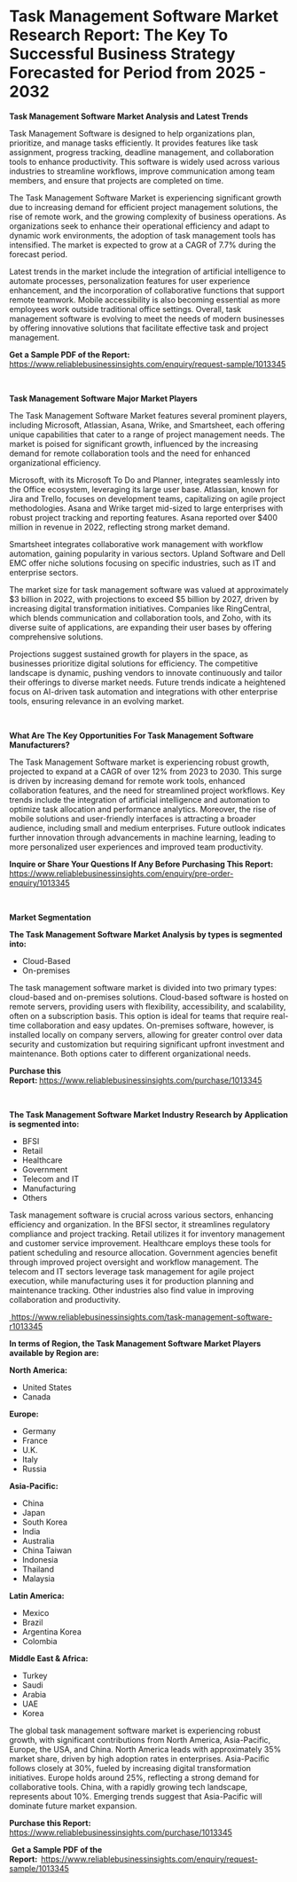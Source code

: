 <p><h1>Task Management Software Market Research Report: The Key To Successful Business Strategy Forecasted for Period from 2025 - 2032</h1></p><p><strong>Task Management Software Market Analysis and Latest Trends</strong></p>
<p><p>Task Management Software is designed to help organizations plan, prioritize, and manage tasks efficiently. It provides features like task assignment, progress tracking, deadline management, and collaboration tools to enhance productivity. This software is widely used across various industries to streamline workflows, improve communication among team members, and ensure that projects are completed on time.</p><p>The Task Management Software Market is experiencing significant growth due to increasing demand for efficient project management solutions, the rise of remote work, and the growing complexity of business operations. As organizations seek to enhance their operational efficiency and adapt to dynamic work environments, the adoption of task management tools has intensified. The market is expected to grow at a CAGR of 7.7% during the forecast period.</p><p>Latest trends in the market include the integration of artificial intelligence to automate processes, personalization features for user experience enhancement, and the incorporation of collaborative functions that support remote teamwork. Mobile accessibility is also becoming essential as more employees work outside traditional office settings. Overall, task management software is evolving to meet the needs of modern businesses by offering innovative solutions that facilitate effective task and project management.</p></p>
<p><strong>Get a Sample PDF of the Report:&nbsp;</strong> <a href="https://www.reliablebusinessinsights.com/enquiry/request-sample/1013345?utm_campaign=1091&utm_medium=2&utm_source=Github&utm_content=ia&utm_term=17042025&utm_id=task-management-software">https://www.reliablebusinessinsights.com/enquiry/request-sample/1013345</a></p>
<p>&nbsp;</p>
<p><strong>Task Management Software Major Market Players</strong></p>
<p><p>The Task Management Software Market features several prominent players, including Microsoft, Atlassian, Asana, Wrike, and Smartsheet, each offering unique capabilities that cater to a range of project management needs. The market is poised for significant growth, influenced by the increasing demand for remote collaboration tools and the need for enhanced organizational efficiency.</p><p>Microsoft, with its Microsoft To Do and Planner, integrates seamlessly into the Office ecosystem, leveraging its large user base. Atlassian, known for Jira and Trello, focuses on development teams, capitalizing on agile project methodologies. Asana and Wrike target mid-sized to large enterprises with robust project tracking and reporting features. Asana reported over $400 million in revenue in 2022, reflecting strong market demand.</p><p>Smartsheet integrates collaborative work management with workflow automation, gaining popularity in various sectors. Upland Software and Dell EMC offer niche solutions focusing on specific industries, such as IT and enterprise sectors.</p><p>The market size for task management software was valued at approximately $3 billion in 2022, with projections to exceed $5 billion by 2027, driven by increasing digital transformation initiatives. Companies like RingCentral, which blends communication and collaboration tools, and Zoho, with its diverse suite of applications, are expanding their user bases by offering comprehensive solutions.</p><p>Projections suggest sustained growth for players in the space, as businesses prioritize digital solutions for efficiency. The competitive landscape is dynamic, pushing vendors to innovate continuously and tailor their offerings to diverse market needs. Future trends indicate a heightened focus on AI-driven task automation and integrations with other enterprise tools, ensuring relevance in an evolving market.</p></p>
<p>&nbsp;</p>
<p><strong>What Are The Key Opportunities For Task Management Software Manufacturers?</strong></p>
<p><p>The Task Management Software market is experiencing robust growth, projected to expand at a CAGR of over 12% from 2023 to 2030. This surge is driven by increasing demand for remote work tools, enhanced collaboration features, and the need for streamlined project workflows. Key trends include the integration of artificial intelligence and automation to optimize task allocation and performance analytics. Moreover, the rise of mobile solutions and user-friendly interfaces is attracting a broader audience, including small and medium enterprises. Future outlook indicates further innovation through advancements in machine learning, leading to more personalized user experiences and improved team productivity.</p></p>
<p><strong>Inquire or Share Your Questions If Any Before Purchasing This Report:</strong> <a href="https://www.reliablebusinessinsights.com/enquiry/pre-order-enquiry/1013345?utm_campaign=1091&utm_medium=2&utm_source=Github&utm_content=ia&utm_term=17042025&utm_id=task-management-software">https://www.reliablebusinessinsights.com/enquiry/pre-order-enquiry/1013345</a></p>
<p>&nbsp;</p>
<p><strong>Market Segmentation</strong></p>
<p><strong>The Task Management Software Market Analysis by types is segmented into:</strong></p>
<p><ul><li>Cloud-Based</li><li>On-premises</li></ul></p>
<p><p>The task management software market is divided into two primary types: cloud-based and on-premises solutions. Cloud-based software is hosted on remote servers, providing users with flexibility, accessibility, and scalability, often on a subscription basis. This option is ideal for teams that require real-time collaboration and easy updates. On-premises software, however, is installed locally on company servers, allowing for greater control over data security and customization but requiring significant upfront investment and maintenance. Both options cater to different organizational needs.</p></p>
<p><strong>Purchase this Report:&nbsp;</strong><a href="https://www.reliablebusinessinsights.com/purchase/1013345?utm_campaign=1091&utm_medium=2&utm_source=Github&utm_content=ia&utm_term=17042025&utm_id=task-management-software">https://www.reliablebusinessinsights.com/purchase/1013345</a></p>
<p>&nbsp;</p>
<p><strong>The Task Management Software Market Industry Research by Application is segmented into:</strong></p>
<p><ul><li>BFSI</li><li>Retail</li><li>Healthcare</li><li>Government</li><li>Telecom and IT</li><li>Manufacturing</li><li>Others</li></ul></p>
<p><p>Task management software is crucial across various sectors, enhancing efficiency and organization. In the BFSI sector, it streamlines regulatory compliance and project tracking. Retail utilizes it for inventory management and customer service improvement. Healthcare employs these tools for patient scheduling and resource allocation. Government agencies benefit through improved project oversight and workflow management. The telecom and IT sectors leverage task management for agile project execution, while manufacturing uses it for production planning and maintenance tracking. Other industries also find value in improving collaboration and productivity.</p></p>
<p><a href="https://www.reliablebusinessinsights.com/task-management-software-r1013345?utm_campaign=1091&utm_medium=2&utm_source=Github&utm_content=ia&utm_term=17042025&utm_id=task-management-software">&nbsp;https://www.reliablebusinessinsights.com/task-management-software-r1013345</a></p>
<p><strong>In terms of Region, the Task Management Software Market Players available by Region are:</strong></p>
<p>
    <p> <strong> North America: </strong>
        <ul>
            <li>United States</li>
            <li>Canada</li>
        </ul>
        </p> 
    <p> <strong> Europe: </strong>
        <ul>
            <li>Germany</li>
            <li>France</li>
            <li>U.K.</li>
            <li>Italy</li>
            <li>Russia</li>
        </ul>
        </p> 
    <p> <strong> Asia-Pacific: </strong>
        <ul>
            <li>China</li>
            <li>Japan</li>
            <li>South Korea</li>
            <li>India</li>
            <li>Australia</li>
            <li>China Taiwan</li>
            <li>Indonesia</li>
            <li>Thailand</li>
            <li>Malaysia</li>
        </ul>
        </p> 
    <p> <strong> Latin America: </strong>
        <ul>
            <li>Mexico</li>
            <li>Brazil</li>
            <li>Argentina Korea</li>
            <li>Colombia</li>
        </ul>
        </p> 
    <p> <strong> Middle East & Africa: </strong>
        <ul>
            <li>Turkey</li>
            <li>Saudi</li>
            <li>Arabia</li>
            <li>UAE</li>
            <li>Korea</li>
        </ul>
    </p>
    </p>
<p><p>The global task management software market is experiencing robust growth, with significant contributions from North America, Asia-Pacific, Europe, the USA, and China. North America leads with approximately 35% market share, driven by high adoption rates in enterprises. Asia-Pacific follows closely at 30%, fueled by increasing digital transformation initiatives. Europe holds around 25%, reflecting a strong demand for collaborative tools. China, with a rapidly growing tech landscape, represents about 10%. Emerging trends suggest that Asia-Pacific will dominate future market expansion.</p></p>
<p><strong>Purchase this Report: </strong><a href="https://www.reliablebusinessinsights.com/purchase/1013345?utm_campaign=1091&utm_medium=2&utm_source=Github&utm_content=ia&utm_term=17042025&utm_id=task-management-software">https://www.reliablebusinessinsights.com/purchase/1013345</a></p>
<p>&nbsp;<strong>Get a Sample PDF of the Report:&nbsp;&nbsp;</strong><a href="https://www.reliablebusinessinsights.com/enquiry/request-sample/1013345?utm_campaign=1091&utm_medium=2&utm_source=Github&utm_content=ia&utm_term=17042025&utm_id=task-management-software">https://www.reliablebusinessinsights.com/enquiry/request-sample/1013345</a></p>
<p><strong></strong></p>
<p><p></p><p></p><p></p></p>